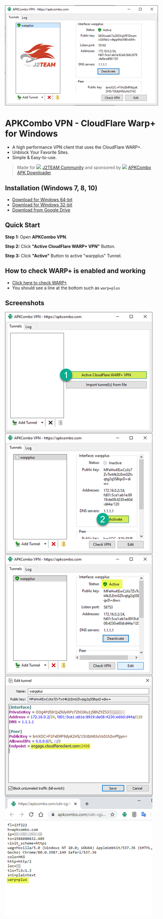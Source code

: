 <p align="center"><a href="https://apkcombo.com/?utm_source=apkcombo-vpn-github" target="_blank" rel="noopener noreferrer"><img src="screenshots/apkcombo-vpn-0.png" alt="APKCombo VPN"></a></p>

# APKCombo VPN - CloudFlare Warp+ for Windows
- A high performance VPN client that uses the CloudFlare WARP+.
- Unblock Your Favorite Sites.
- Simple & Easy-to-use.

> Made for <img src="https://github.com/apkcombo/apkcombo-vpn/blob/master/j2team/j2team-01.png" height="24"> [J2TEAM Community](https://www.facebook.com/groups/j2team.community/) and sponsored by <img src="https://apkcombo.com/static/icons/icon-48.png" height="24"> [APKCombo APK Downloader](https://apkcombo.com)

## Installation (Windows 7, 8, 10)

- [Download for Windows 64-bit](https://github.com/apkcombo/apkcombo-vpn/raw/master/apkcombovpn-0.1.0.msi)
- [Download for Windows 32-bit](https://github.com/apkcombo/apkcombo-vpn/raw/master/apkcombovpn-x86-0.1.0.msi)
- [Download from Google Drive](https://drive.google.com/drive/folders/1FUdAjrhpCF6jdzfridQpCR5vXWegiEdO)
## Quick Start

**Step 1:** Open **APKCombo VPN**.

**Step 2:** Click **"Active CloudFlare WARP+ VPN"** Button.

**Step 3:** Click **"Active"** Button to active "warpplus" Tunnel.

## How to check WARP+ is enabled and working
- [Click here to check WARP+](https://apkcombo.com/cdn-cgi/trace)
- You should see a line at the bottom such as `warp=plus`

## Screenshots

![APKCombo VPN 1](screenshots/apkcombo-vpn1.png)
![APKCombo VPN 1](screenshots/apkcombo-vpn2.png)
![APKCombo VPN 1](screenshots/apkcombo-vpn3.png)
![APKCombo VPN 1](screenshots/apkcombo-vpn4.png)
![APKCombo VPN 1](screenshots/apkcombo-vpn5.png)

